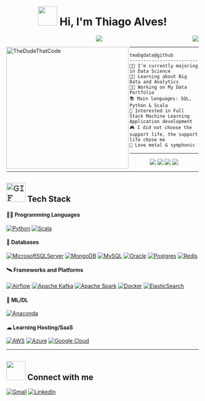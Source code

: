 <h1 align="center">
 <img src="https://media.giphy.com/media/12oufCB0MyZ1Go/giphy.gif" width="50">
 Hi, I'm Thiago Alves!
</h1>
 <a href="https://github.com/tmabgdata"><img src="https://komarev.com/ghpvc/?username=tmabgdata&color=blue&&style=for-the-badge&label=PROFILE+VIEWS" align='right'/></a>

<!-- Typing SVG by DenverCoder1 - https://github.com/DenverCoder1/readme-typing-svg -->
<p align="center">
  <a href="https://github.com/DenverCoder1/readme-typing-svg"><img src="https://readme-typing-svg.herokuapp.com?lines=Data+Science+Student;Training+Data+Engineering;Always%20learning%20new%20things&center=true&width=380&height=45"></a>
</p>

<img align="left" src="https://github.com/TheDudeThatCode/TheDudeThatCode/blob/master/Assets/Developer.gif" alt="TheDudeThatCode" width="320" />
<hr>

```
tmabgdata@github
-------------------------
👨‍🎓 I'm currently majoring in Data Science
👨‍🔬 Learning about Big Data and Analytics
👨‍💻 Working on My Data Portfolio
📚 Main languages: SQL, Python & Scala
🎲 Interested in Full Stack Machine Learning Application development
🎮 I did not choose the support life, the support life chose me
🎵 Love metal & symphonic
```
---
<p align="center">
  <img src="https://img.shields.io/badge/Age-30-blue" />
  <img src="https://img.shields.io/badge/Focus-Data%20Pipeline-blue" /> 
  <img src="https://img.shields.io/badge/Lives-Brazil-blue" /> 
  <img src="https://img.shields.io/badge/Languages-Portuguese%20%26%20Intermediary English-blue" /> 
</p>

---

## <img width="50" alt="𝙶𝙸𝙵" src="https://github.com/JayantGoel001/JayantGoel001/blob/master/GIF/github.gif"> Tech Stack

#### 👨‍💻 Programming Languages

 [![Python](https://img.shields.io/badge/python-3670A0?style=for-the-badge&logo=python&logoColor=ffdd54)](https://www.python.org/)
 [![Scala](https://img.shields.io/badge/scala-%23DC322F.svg?style=for-the-badge&logo=scala&logoColor=white)](https://www.scala-lang.org/)

#### 💾 Databases
 
 [![MicrosoftSQLServer](https://img.shields.io/badge/Microsoft%20SQL%20Sever-CC2927?style=for-the-badge&logo=microsoft%20sql%20server&logoColor=white)](https://www.microsoft.com/en-us/sql-server/sql-server-downloads)
 [![MongoDB](https://img.shields.io/badge/MongoDB-%234ea94b.svg?style=for-the-badge&logo=mongodb&logoColor=white)](https://www.mongodb.com/)
 [![MySQL](https://img.shields.io/badge/mysql-%2300f.svg?style=for-the-badge&logo=mysql&logoColor=white)](https://www.mysql.com/)
 [![Oracle](https://img.shields.io/badge/Oracle-F80000?style=for-the-badge&logo=oracle&logoColor=white)](https://www.oracle.com/br/database/)
 [![Postgres](https://img.shields.io/badge/postgres-%23316192.svg?style=for-the-badge&logo=postgresql&logoColor=white)](https://www.postgresql.org/)
 [![Redis](https://img.shields.io/badge/redis-%23DD0031.svg?style=for-the-badge&logo=redis&logoColor=white)](https://redis.io/)
 
#### 🛰 Frameworks and Platforms
 
 [![Airflow](https://img.shields.io/badge/Airflow-017CEE?style=for-the-badge&logo=Apache%20Airflow&logoColor=white)](https://airflow.apache.org/)
 [![Apache Kafka](https://img.shields.io/badge/Apache%20Kafka-000?style=for-the-badge&logo=apachekafka)](https://kafka.apache.org/)
 [![Apache Spark](https://img.shields.io/badge/Apache_Spark-FFFFFF?style=for-the-badge&logo=apachespark&logoColor=#E35A16)](https://spark.apache.org/)
 [![Docker](https://img.shields.io/badge/docker-%230db7ed.svg?style=for-the-badge&logo=docker&logoColor=white)](https://www.docker.com/)
 [![ElasticSearch](https://img.shields.io/badge/-ElasticSearch-005571?style=for-the-badge&logo=elasticsearch)](https://www.elastic.co/)
 
#### 🦾 ML/DL

 [![Anaconda](https://img.shields.io/badge/Anaconda-%2344A833.svg?style=for-the-badge&logo=anaconda&logoColor=white)](https://www.anaconda.com/)

#### ☁ Learning Hosting/SaaS

 [![AWS](https://img.shields.io/badge/AWS-%23FF9900.svg?style=for-the-badge&logo=amazon-aws&logoColor=white)](https://aws.amazon.com/)
 [![Azure](https://img.shields.io/badge/azure-%230072C6.svg?style=for-the-badge&logo=microsoftazure&logoColor=white)](https://azure.microsoft.com/en-us/)
 [![Google Cloud](https://img.shields.io/badge/GoogleCloud-%234285F4.svg?style=for-the-badge&logo=google-cloud&logoColor=white)](https://cloud.google.com/)

--- 
 
## <img src="https://media.giphy.com/media/LnQjpWaON8nhr21vNW/giphy.gif" width="50"> Connect with me

   <a href="mailto:tma.bigdata@gmail.com/" target="_blank"><img src="https://img.shields.io/badge/Gmail-D14836?style=for-the-badge&logo=gmail&logoColor=white" alt="Gmail"></a>
   <a href="https://www.linkedin.com/in/thiago-bigdata/" target="_blank"><img src="https://img.shields.io/badge/linkedin-%230077B5.svg?style=for-the-badge&logo=linkedin&logoColor=white" alt="LinkedIn"></a>

</div>
